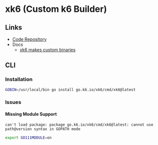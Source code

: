 # xk6 (Custom k6 Builder)

<!--
https://github.com/formancehq/xk6-extension
-->

## Links

- [Code Repository](https://github.com/grafana/xk6)
- Docs
  - [xk6 makes custom binaries](https://k6.io/docs/extensions/#xk6-makes-custom-binaries)

## CLI

### Installation

```sh
GOBIN=/usr/local/bin go install go.k6.io/xk6/cmd/xk6@latest
```

### Issues

#### Missing Module Support

```log
can't load package: package go.k6.io/xk6/cmd/xk6@latest: cannot use path@version syntax in GOPATH mode
```

```sh
export GO111MODULE=on
```
